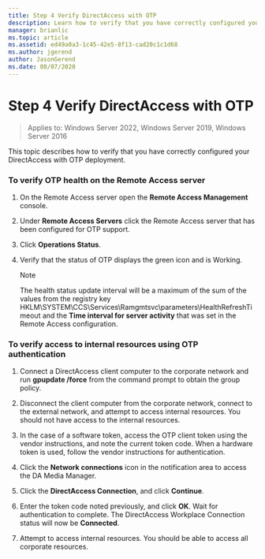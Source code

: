 ```yaml
---
title: Step 4 Verify DirectAccess with OTP
description: Learn how to verify that you have correctly configured your DirectAccess with OTP deployment.
manager: brianlic
ms.topic: article
ms.assetid: ed49a0a3-1c45-42e5-8f13-cad20c1c1d68
ms.author: jgerend
author: JasonGerend
ms.date: 08/07/2020
---
```

# Step 4 Verify DirectAccess with OTP

>Applies to: Windows Server 2022, Windows Server 2019, Windows Server 2016

This topic describes how to verify that you have correctly configured your DirectAccess with OTP deployment.

### To verify OTP health on the Remote Access server

1. On the Remote Access server open the **Remote Access Management** console.

2. Under **Remote Access Servers** click the Remote Access server that has been configured for OTP support.

3. Click **Operations Status**.

4. Verify that the status of OTP displays the green icon and is Working.

    > [!NOTE]
    > The health status update interval will be a maximum of the sum of the values from the registry key HKLM\SYSTEM\CCS\Services\Ramgmtsvc\parameters\HealthRefreshTimeout and the **Time interval for server activity** that was set in the Remote Access configuration.

### To verify access to internal resources using OTP authentication

1.  Connect a DirectAccess client computer to the corporate network and run **gpupdate /force** from the command prompt to obtain the group policy.

2.  Disconnect the client computer from the corporate network, connect to the external network, and attempt to access internal resources. You should not have access to the internal resources.

3.  In the case of a software token, access the OTP client token using the vendor instructions, and note the current token code. When a hardware token is used, follow the vendor instructions for authentication.

4.  Click the **Network connections** icon in the notification area to access the DA Media Manager.

5.  Click the **DirectAccess Connection**, and click **Continue**.

6.  Enter the token code noted previously, and click **OK**. Wait for authentication to complete. The DirectAccess Workplace Connection status will now be **Connected**.

7.  Attempt to access internal resources. You should be able to access all corporate resources.



